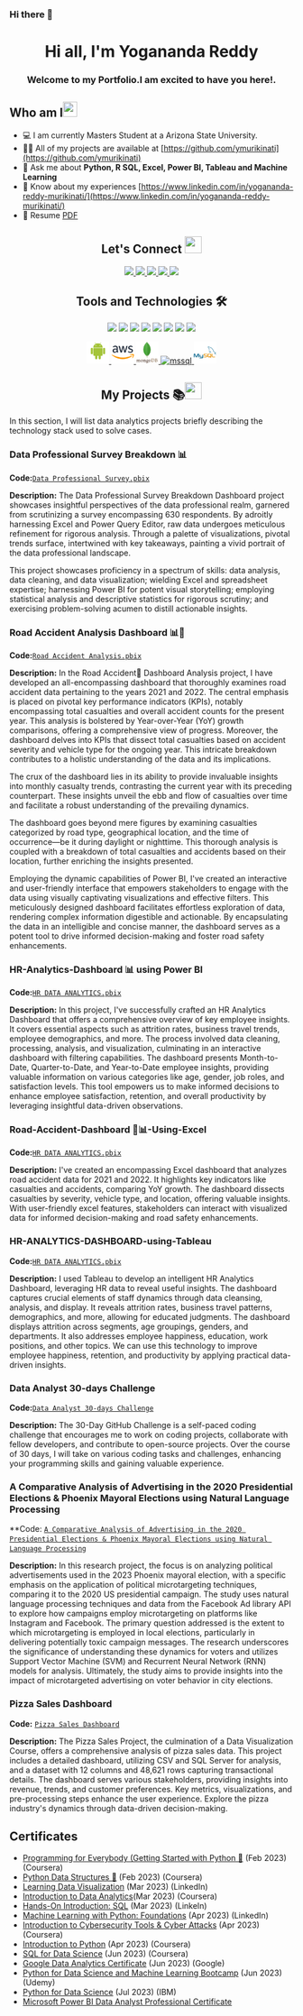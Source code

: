 ### Hi there 👋

<!--
**ymurikinati/ymurikinati** is a ✨ _special_ ✨ repository because its `README.md` (this file) appears on your GitHub profile.

Here are some ideas to get you started:

- 🔭 I’m currently working on ...
- 🌱 I’m currently learning ...
- 👯 I’m looking to collaborate on ...
- 🤔 I’m looking for help with ...
- 💬 Ask me about ...
- 📫 How to reach me: ...
- 😄 Pronouns: ...
- ⚡ Fun fact: ...
-->



<h1 align="center">Hi all, I'm Yogananda Reddy</h1>

<h3 align="center">Welcome to my Portfolio.I am excited to have you here!.</h3>



<h2 align="left">Who am I<img src="https://media.giphy.com/media/pDh3IDoUswmZrqdRip/giphy.gif" height="27px" width="25px"></h2>

- 💻 I am currently Masters Student at a Arizona State University.
- 👨‍💻 All of my projects are available at [https://github.com/ymurikinati](https://github.com/ymurikinati)
- 💬 Ask me about **Python, R SQL, Excel, Power BI, Tableau and Machine Learning**
- 📄 Know about my experiences [https://www.linkedin.com/in/yogananda-reddy-murikinati/](https://www.linkedin.com/in/yogananda-reddy-murikinati/)
- 📑 Resume [PDF](https://docs.google.com/document/d/1snUrllW1-FeiP4IkquYiWNaLiGfvybY4/edit)

<h2 align="center"> Let's Connect <img src="https://media.giphy.com/media/jOz35yxbuhvVQDKrce/giphy.gif" height="30px" width="30px"></h2>

<div align="center">
      <a href="https://www.linkedin.com/in/yogananda-reddy-murikinati/">
        <img src="https://img.shields.io/badge/LinkedIn-0077B5?style=for-the-badge&logo=linkedin&logoColor=white">
      </a>
      <a href="[https://www.instagram.com/1hanzla100/](https://www.upwork.com/workwith/1hanzla100)">
        <img src="https://img.shields.io/badge/UpWork-6FDA44?style=for-the-badge&logo=Upwork&logoColor=white">
      </a>
      <a href="https://github.com/ymurikinati">
        <img src="https://img.shields.io/badge/GitHub-100000?style=for-the-badge&logo=github&logoColor=white">
      </a>
      <a href="mailto:ymurikin@asu.edu">
        <img src="https://img.shields.io/badge/Gmail-D14836?style=for-the-badge&logo=gmail&logoColor=white">
      </a>
      <a href="https://www.datascienceportfol.io/ymurikinati">
        <img src="https://img.shields.io/badge/Portfolio-E4405F?style=for-the-badge&logo=Portfolio&logoColor=white">
      </a>
</div>

<h2 align="center">Tools and Technologies 🛠</h2>
<div align="center">
  <img src="https://img.shields.io/badge/Python-3776AB?style=for-the-badge&logo=python&logoColor=white"" />
  <img src="https://img.shields.io/badge/SQL-3776AB?style=for-the-badge&logo=SQL&logoColor=white" />
  <img src="https://img.shields.io/badge/EXCEL-3776AB?style=for-the-badge&logo=EXCEL&logoColor=Green" />
  <img src="https://img.shields.io/badge/Power BI-3776AB?style=for-the-badge&logo=PowerBI&logoColor=orange" />
  <img src="https://img.shields.io/badge/Tableau-3776AB?style=for-the-badge&logo=Tableau&logoColor=orange" />
  <img src="https://img.shields.io/badge/Machine Learning-3776AB?style=for-the-badge&logo=Machine Learning&logoColor=orange" />
  <img src="https://img.shields.io/badge/Cyber Security-3776AB?style=for-the-badge&logo=Cyber Security&logoColor=orange" />
 <img src="https://img.shields.io/badge/Java-3776AB?style=for-the-badge&logo=java&logoColor=orange" />
      <p align="center"> <a href="https://developer.android.com" target="_blank"> <img src="https://raw.githubusercontent.com/devicons/devicon/master/icons/android/android-original-wordmark.svg" alt="android" width="40" height="40"/> </a>
      <a href="https://aws.amazon.com" target="_blank"> <img src="https://raw.githubusercontent.com/devicons/devicon/master/icons/amazonwebservices/amazonwebservices-original-wordmark.svg" alt="aws" width="40" height="40"/> </a>
                   <a href="https://www.mongodb.com/" target="_blank"> <img src="https://raw.githubusercontent.com/devicons/devicon/master/icons/mongodb/mongodb-original-wordmark.svg" alt="mongodb" width="40" height="40"/> </a> <a href="https://www.microsoft.com/en-us/sql-server" target="_blank"> <img src="https://www.svgrepo.com/show/303229/microsoft-sql-server-logo.svg" alt="mssql" width="40" height="40"/> </a> <a href="https://www.mysql.com/" target="_blank"> <img src="https://raw.githubusercontent.com/devicons/devicon/master/icons/mysql/mysql-original-wordmark.svg" alt="mysql" width="40" height="40"/> </a>
      </p>
</div>




<h2 align="center"> My Projects 📚<img src="https://media.giphy.com/media/jOz35yxbuhvVQDKrce/giphy.gif" height="30px" width="30px"></h2>
In this section, I will list data analytics projects briefly describing the technology stack used to solve cases.

### Data Professional Survey Breakdown 📊
**Code:**[`Data Professional Survey.pbix`](https://github.com/ymurikinati/Data-Professional-Survey-Breakdown)

**Description:** The Data Professional Survey Breakdown Dashboard project showcases insightful perspectives of the data professional realm, garnered from scrutinizing a survey encompassing 630 respondents. By adroitly harnessing Excel and Power Query Editor, raw data undergoes meticulous refinement for rigorous analysis. Through a palette of visualizations, pivotal trends surface, intertwined with key takeaways, painting a vivid portrait of the data professional landscape.

This project showcases proficiency in a spectrum of skills: data analysis, data cleaning, and data visualization; wielding Excel and spreadsheet expertise; harnessing Power BI for potent visual storytelling; employing statistical analysis and descriptive statistics for rigorous scrutiny; and exercising problem-solving acumen to distill actionable insights.

### Road Accident Analysis Dashboard 📊🚦

**Code:**[`Road Accident Analysis.pbix`](https://github.com/ymurikinati/Road-Accident-Dashboard-Analysis)

**Description:** In the Road Accident🚗 Dashboard Analysis project, I have developed an all-encompassing dashboard that thoroughly examines road accident data pertaining to the years 2021 and 2022. The central emphasis is placed on pivotal key performance indicators (KPIs), notably encompassing total casualties and overall accident counts for the present year. This analysis is bolstered by Year-over-Year (YoY) growth comparisons, offering a comprehensive view of progress.
Moreover, the dashboard delves into KPIs that dissect total casualties based on accident severity and vehicle type for the ongoing year. This intricate breakdown contributes to a holistic understanding of the data and its implications.

The crux of the dashboard lies in its ability to provide invaluable insights into monthly casualty trends, contrasting the current year with its preceding counterpart. These insights unveil the ebb and flow of casualties over time and facilitate a robust understanding of the prevailing dynamics.

The dashboard goes beyond mere figures by examining casualties categorized by road type, geographical location, and the time of occurrence—be it during daylight or nighttime. This thorough analysis is coupled with a breakdown of total casualties and accidents based on their location, further enriching the insights presented.

Employing the dynamic capabilities of Power BI, I've created an interactive and user-friendly interface that empowers stakeholders to engage with the data using visually captivating visualizations and effective filters. This meticulously designed dashboard facilitates effortless exploration of data, rendering complex information digestible and actionable. By encapsulating the data in an intelligible and concise manner, the dashboard serves as a potent tool to drive informed decision-making and foster road safety enhancements.

### HR-Analytics-Dashboard 📊 using Power BI

**Code:**[`HR DATA ANALYTICS.pbix`](https://github.com/ymurikinati/HR-Analytics-Dashboard)

**Description:** In this project, I've successfully crafted an HR Analytics Dashboard that offers a comprehensive overview of key employee insights. It covers essential aspects such as attrition rates, business travel trends, employee demographics, and more. The process involved data cleaning, processing, analysis, and visualization, culminating in an interactive dashboard with filtering capabilities. The dashboard presents Month-to-Date, Quarter-to-Date, and Year-to-Date employee insights, providing valuable information on various categories like age, gender, job roles, and satisfaction levels. This tool empowers us to make informed decisions to enhance employee satisfaction, retention, and overall productivity by leveraging insightful data-driven observations.

### Road-Accident-Dashboard 🚦📊-Using-Excel

**Code:**[`HR DATA ANALYTICS.pbix`](https://github.com/ymurikinati/Road-Accident-Dashboard-Using-Excel)

**Description:** I've created an encompassing Excel dashboard that analyzes road accident data for 2021 and 2022. It highlights key indicators like casualties and accidents, comparing YoY growth. The dashboard dissects casualties by severity, vehicle type, and location, offering valuable insights. With user-friendly excel features, stakeholders can interact with visualized data for informed decision-making and road safety enhancements.

### HR-ANALYTICS-DASHBOARD-using-Tableau 

**Code:**[`HR DATA ANALYTICS.pbix`](https://github.com/ymurikinati/HR-ANALYTICS-DASHBOARD-using-Tableau)

**Description:** I used Tableau to develop an intelligent HR Analytics Dashboard, leveraging HR data to reveal useful insights. The dashboard captures crucial elements of staff dynamics through data cleansing, analysis, and display. It reveals attrition rates, business travel patterns, demographics, and more, allowing for educated judgments. The dashboard displays attrition across segments, age groupings, genders, and departments. It also addresses employee happiness, education, work positions, and other topics. We can use this technology to improve employee happiness, retention, and productivity by applying practical data-driven insights.

### Data Analyst 30-days Challenge

**Code:**[`Data Analyst 30-days Challenge`](https://github.com/ymurikinati/Yoga_Data_Analyst_Challenge_30_days)

**Description:** The 30-Day GitHub Challenge is a self-paced coding challenge that encourages me to work on coding projects, collaborate with fellow developers, and contribute to open-source projects. Over the course of 30 days, I will take on various coding tasks and challenges, enhancing your programming skills and gaining valuable experience.


### A Comparative Analysis of Advertising in the 2020 Presidential Elections & Phoenix Mayoral Elections using Natural Language Processing

**Code: [`A Comparative Analysis of Advertising in the 2020 Presidential Elections & Phoenix Mayoral Elections using Natural Language Processing`](https://github.com/ymurikinati/Pizza-Sales-Dashboard)

**Description:** In this research project, the focus is on analyzing political advertisements used in the 2023 Phoenix mayoral election, with a specific emphasis on the application of political microtargeting techniques, comparing it to the 2020 US presidential campaign. The study uses natural language processing techniques and data from the Facebook Ad library API to explore how campaigns employ microtargeting on platforms like Instagram and Facebook. The primary question addressed is the extent to which microtargeting is employed in local elections, particularly in delivering potentially toxic campaign messages. The research underscores the significance of understanding these dynamics for voters and utilizes Support Vector Machine (SVM) and Recurrent Neural Network (RNN) models for analysis. Ultimately, the study aims to provide insights into the impact of microtargeted advertising on voter behavior in city elections.

### Pizza Sales Dashboard

**Code:** [`Pizza Sales Dashboard`](https://github.com/ymurikinati/Pizza-Sales-Dashboard)

**Description:** The Pizza Sales Project, the culmination of a Data Visualization Course, offers a comprehensive analysis of pizza sales data. This project includes a detailed dashboard, utilizing CSV and SQL Server for analysis, and a dataset with 12 columns and 48,621 rows capturing transactional details. The dashboard serves various stakeholders, providing insights into revenue, trends, and customer preferences. Key metrics, visualizations, and pre-processing steps enhance the user experience. Explore the pizza industry's dynamics through data-driven decision-making.


## Certificates

- [Programming for Everybody (Getting Started with Python 🐍](https://www.coursera.org/account/accomplishments/certificate/M8QAK9QRTU96) (Feb 2023) (Coursera)
- [Python Data Structures 🐍](https://www.coursera.org/account/accomplishments/certificate/GP2VWV7SL9HG) (Feb 2023) (Coursera)
- [Learning Data Visualization](https://www.linkedin.com/learning/certificates/8c669ce6099c0e0f386e1286557c44cff3026fa4cf47b0e0092ec936b8c1690c) (Mar 2023) (LinkedIn)
- [Introduction to Data Analytics](https://www.coursera.org/account/accomplishments/certificate/LME6QGQ6MXG3)(Mar 2023) (Coursera)
- [Hands-On Introduction: SQL](https://www.linkedin.com/learning/certificates/5983e5aed450f2341b0e12a4a690013e33d378ad97cbd971830d02f61e750c29) (Mar 2023) (LinkeIn)
- [Machine Learning with Python: Foundations](https://www.linkedin.com/learning/certificates/bd6a5bd62ff45ba877638dafb70b6049147f400e60c50b359777f5858aaba3bd) (Apr 2023) (LinkedIn)
- [Introduction to Cybersecurity Tools & Cyber Attacks](https://www.coursera.org/account/accomplishments/certificate/E5XZ6W47BHW4) (Apr 2023) (Coursera)
- [ Introduction to Python](https://courses.analyticsvidhya.com/certificates/ctkpv9irsd) (Apr 2023) (Coursera)
- [SQL for Data Science](https://www.coursera.org/account/accomplishments/certificate/GYAD75ZQN6BF) (Jun 2023) (Coursera)
- [Google Data Analytics Certificate](https://www.credly.com/badges/2800df18-f839-4c14-bf66-898544bc92fb/linked_in_profile) (Jun 2023) (Google)
- [ Python for Data Science and Machine Learning Bootcamp](https://www.udemy.com/certificate/UC-92737c2c-e8e9-42d3-9ab2-7658615b14a5/) (Jun 2023) (Udemy)
- [Python for Data Science](https://www.credly.com/badges/8e977bb6-48be-40b5-af45-8309e940c4ad/linked_in_profile) (Jul 2023) (IBM)
- [Microsoft Power BI Data Analyst Professional Certificate](https://www.coursera.org/account/accomplishments/verify/KE8Q947XFLAP)




